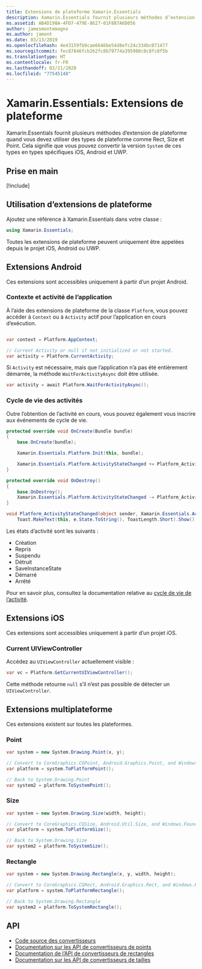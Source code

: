 ```yaml
---
title: Extensions de plateforme Xamarin.Essentials
description: Xamarin.Essentials fournit plusieurs méthodes d’extension de plateforme quand vous devez utiliser des types de plateforme comme Rect, Size et Point.
ms.assetid: AB4D198A-4FD7-479E-8627-01F887A6D056
author: jamesmontemagno
ms.author: jamont
ms.date: 03/13/2019
ms.openlocfilehash: 4e43159fb9cae6646be54d8efc24c334bc071477
ms.sourcegitcommit: fec87846fcb262fc8b79774a395908c8c8fc8f5b
ms.translationtype: HT
ms.contentlocale: fr-FR
ms.lasthandoff: 02/21/2020
ms.locfileid: "77545148"
---
```

# <a name="xamarinessentials-platform-extensions"></a>Xamarin.Essentials: Extensions de plateforme

Xamarin.Essentials fournit plusieurs méthodes d’extension de plateforme quand vous devez utiliser des types de plateforme comme Rect, Size et Point. Cela signifie que vous pouvez convertir la version `System` de ces types en types spécifiques iOS, Android et UWP. 

## <a name="get-started"></a>Prise en main

[!include[](~/essentials/includes/get-started.md)]

## <a name="using-platform-extensions"></a>Utilisation d’extensions de plateforme

Ajoutez une référence à Xamarin.Essentials dans votre classe :

```csharp
using Xamarin.Essentials;
```

Toutes les extensions de plateforme peuvent uniquement être appelées depuis le projet iOS, Android ou UWP.

## <a name="android-extensions"></a>Extensions Android

Ces extensions sont accessibles uniquement à partir d’un projet Android.

### <a name="application-context--activity"></a>Contexte et activité de l’application

À l’aide des extensions de plateforme de la classe `Platform`, vous pouvez accéder à `Context` ou à `Activity` actif pour l’application en cours d’exécution.

```csharp

var context = Platform.AppContext;

// Current Activity or null if not initialized or not started.
var activity = Platform.CurrentActivity;
```

Si `Activity` est nécessaire, mais que l’application n’a pas été entièrement démarrée, la méthode `WaitForActivityAsync` doit être utilisée.

```csharp
var activity = await Platform.WaitForActivityAsync();
```

### <a name="activity-lifecycle"></a>Cycle de vie des activités

Outre l’obtention de l’activité en cours, vous pouvez également vous inscrire aux événements de cycle de vie.

```csharp
protected override void OnCreate(Bundle bundle)
{
    base.OnCreate(bundle);

    Xamarin.Essentials.Platform.Init(this, bundle);

    Xamarin.Essentials.Platform.ActivityStateChanged += Platform_ActivityStateChanged;
}

protected override void OnDestroy()
{
    base.OnDestroy();
    Xamarin.Essentials.Platform.ActivityStateChanged -= Platform_ActivityStateChanged;
}

void Platform_ActivityStateChanged(object sender, Xamarin.Essentials.ActivityStateChangedEventArgs e) =>
    Toast.MakeText(this, e.State.ToString(), ToastLength.Short).Show();
```

Les états d’activité sont les suivants :

* Création
* Repris
* Suspendu
* Détruit
* SaveInstanceState
* Démarré
* Arrêté

Pour en savoir plus, consultez la documentation relative au [cycle de vie de l’activité](https://docs.microsoft.com/xamarin/android/app-fundamentals/activity-lifecycle/).

## <a name="ios-extensions"></a>Extensions iOS

Ces extensions sont accessibles uniquement à partir d’un projet iOS.

### <a name="current-uiviewcontroller"></a>Current UIViewController

Accédez au `UIViewController` actuellement visible :

```csharp
var vc = Platform.GetCurrentUIViewController();
```

Cette méthode retourne `null` s’il n’est pas possible de détecter un `UIViewController`.

## <a name="cross-platform-extensions"></a>Extensions multiplateforme

Ces extensions existent sur toutes les plateformes.

### <a name="point"></a>Point

```csharp
var system = new System.Drawing.Point(x, y);

// Convert to CoreGraphics.CGPoint, Android.Graphics.Point, and Windows.Foundation.Point
var platform = system.ToPlatformPoint();

// Back to System.Drawing.Point
var system2 = platform.ToSystemPoint();
```

### <a name="size"></a>Size

```csharp
var system = new System.Drawing.Size(width, height);

// Convert to CoreGraphics.CGSize, Android.Util.Size, and Windows.Foundation.Size
var platform = system.ToPlatformSize();

// Back to System.Drawing.Size
var system2 = platform.ToSystemSize();
```

### <a name="rectangle"></a>Rectangle

```csharp
var system = new System.Drawing.Rectangle(x, y, width, height);

// Convert to CoreGraphics.CGRect, Android.Graphics.Rect, and Windows.Foundation.Rect
var platform = system.ToPlatformRectangle();

// Back to System.Drawing.Rectangle
var system2 = platform.ToSystemRectangle();
```

## <a name="api"></a>API

- [Code source des convertisseurs](https://github.com/xamarin/Essentials/tree/master/Xamarin.Essentials/Types/PlatformExtensions)
- [Documentation sur les API de convertisseurs de points](xref:Xamarin.Essentials.PointExtensions)
- [Documentation de l’API de convertisseurs de rectangles](xref:Xamarin.Essentials.RectangleExtensions)
- [Documentation sur les API de convertisseurs de tailles](xref:Xamarin.Essentials.SizeExtensions)
